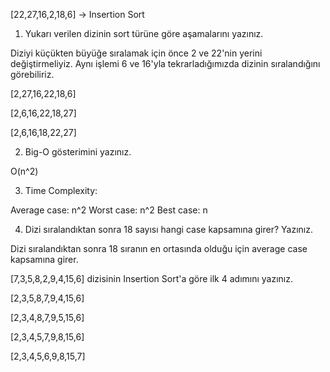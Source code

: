 [22,27,16,2,18,6] -> Insertion Sort

1.	Yukarı verilen dizinin sort türüne göre aşamalarını yazınız.

Diziyi küçükten büyüğe sıralamak için önce 2 ve 22'nin yerini değiştirmeliyiz. 
Aynı işlemi 6 ve 16'yla tekrarladığımızda dizinin sıralandığını görebiliriz.

[2,27,16,22,18,6]

[2,6,16,22,18,27]

[2,6,16,18,22,27]

2.	Big-O gösterimini yazınız.
 
 O(n^2)

3.	Time Complexity: 

Average case: n^2
Worst case: n^2 
Best case: n

4.	Dizi sıralandıktan sonra 18 sayısı hangi case kapsamına girer? Yazınız.

Dizi sıralandıktan sonra 18 sıranın en ortasında olduğu için average case kapsamına girer.

[7,3,5,8,2,9,4,15,6] dizisinin Insertion Sort'a göre ilk 4 adımını yazınız.

[2,3,5,8,7,9,4,15,6]

[2,3,4,8,7,9,5,15,6]

[2,3,4,5,7,9,8,15,6]

[2,3,4,5,6,9,8,15,7]
